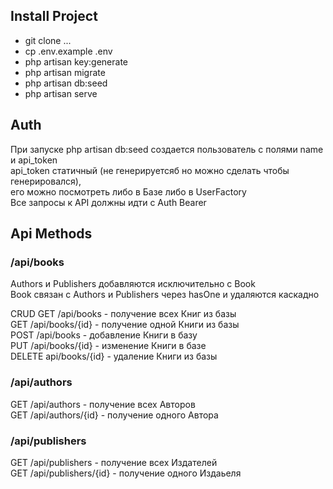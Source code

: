 ## Install Project

- git clone ...
- cp .env.example .env
- php artisan key:generate
- php artisan migrate
- php artisan db:seed
- php artisan serve

## Auth
При запуске php artisan db:seed создается пользователь с полями name и api_token\
api_token статичный (не генерируетсяб но можно сделать чтобы генерировался),\
его можно посмотреть либо в Базе либо в UserFactory\
Все запросы к API должны идти с Auth Bearer

## Api Methods

### /api/books 

Authors и Publishers добавляются исключительно с Book\
Book связан с Authors и Publishers через hasOne и удаляются каскадно

CRUD
GET /api/books - получение всех Книг из базы\
GET /api/books/{id} - получение одной Книги из базы\
POST /api/books - добавление Книги в базу\
PUT /api/books/{id} - изменение Книги в базе\
DELETE api/books/{id} - удаление Книги из базы

### /api/authors
GET /api/authors - получение всех Авторов\
GET /api/authors/{id} - получение одного Автора

### /api/publishers
GET /api/publishers - получение всех Издателей\
GET /api/publishers/{id} - получение одного Издаьеля

